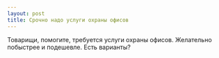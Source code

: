 ```yaml
---
layout: post 
title: Срочно надо услуги охраны офисов 
--- 
```

Товарищи, помогите, требуется услуги охраны офисов. Желательно побыстрее и подешевле. Есть варианты?